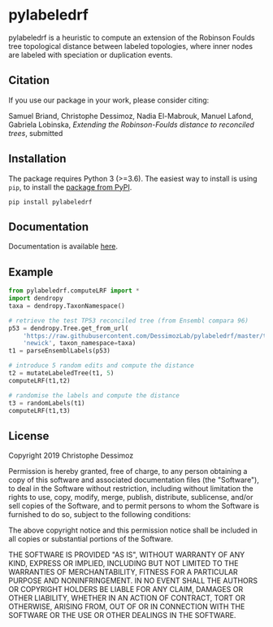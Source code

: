 # pylabeledrf

pylabeledrf is a heuristic to compute an extension of the Robinson Foulds tree topological distance between labeled topologies, where inner nodes are labeled with speciation or duplication events.

## Citation
If you use our package in your work, please consider citing:

Samuel Briand, Christophe Dessimoz, Nadia El-Mabrouk, Manuel Lafond, Gabriela Lobinska, *Extending the Robinson-Foulds distance to reconciled trees*, submitted


## Installation

The package requires Python 3 (>=3.6). The easiest way to install is using 
`pip`, to install the <a href="https://pypi.org/project/pylabeledrf/">package from 
PyPI</a>.

```
pip install pylabeledrf
```

## Documentation

Documentation is available <a href="http://dessimozlab.github.io/pylabeledrf/build/html/">here</a>.

## Example

```python
from pylabeledrf.computeLRF import *
import dendropy
taxa = dendropy.TaxonNamespace()

# retrieve the test TP53 reconciled tree (from Ensembl compara 96)
p53 = dendropy.Tree.get_from_url(
    'https://raw.githubusercontent.com/DessimozLab/pylabeledrf/master/test/p53.nhx', 
    'newick', taxon_namespace=taxa)
t1 = parseEnsemblLabels(p53)

# introduce 5 random edits and compute the distance
t2 = mutateLabeledTree(t1, 5)
computeLRF(t1,t2)

# randomise the labels and compute the distance
t3 = randomLabels(t1)
computeLRF(t1,t3)
```


## License

Copyright 2019 Christophe Dessimoz

Permission is hereby granted, free of charge, to any person obtaining a copy
of this software and associated documentation files (the "Software"), to deal
in the Software without restriction, including without limitation the rights
to use, copy, modify, merge, publish, distribute, sublicense, and/or sell
copies of the Software, and to permit persons to whom the Software is
furnished to do so, subject to the following conditions:

The above copyright notice and this permission notice shall be included in all
copies or substantial portions of the Software.

THE SOFTWARE IS PROVIDED "AS IS", WITHOUT WARRANTY OF ANY KIND, EXPRESS OR
IMPLIED, INCLUDING BUT NOT LIMITED TO THE WARRANTIES OF MERCHANTABILITY,
FITNESS FOR A PARTICULAR PURPOSE AND NONINFRINGEMENT. IN NO EVENT SHALL THE
AUTHORS OR COPYRIGHT HOLDERS BE LIABLE FOR ANY CLAIM, DAMAGES OR OTHER 
LIABILITY, WHETHER IN AN ACTION OF CONTRACT, TORT OR OTHERWISE, ARISING FROM,
OUT OF OR IN CONNECTION WITH THE SOFTWARE OR THE USE OR OTHER DEALINGS IN THE
SOFTWARE.
